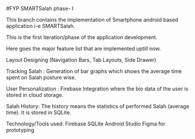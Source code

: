 #FYP SMARTSalah phase- I

This branch contains the implementation of Smartphone android based application i-e SMARTSalah.

This is the first iteration/phase of the application development. 

Here goes the major feature list that are implemented uptill now. 

Layout Designing (Navigation Bars, Tab Layouts, Side Drawer)

Tracking Salah : Generation of bar graphs which shows the average time spent on Salah posture wise. 

User Personalization : Firebase Integration where the bio data of the user is stored in cloud storage. 

Salah History: The history means the statistics of performed Salah (average time). It is stored in SQLite. 

Technology/Tools used:
Firebase
SQLite
Android Studio 
Figma for prototyping 







